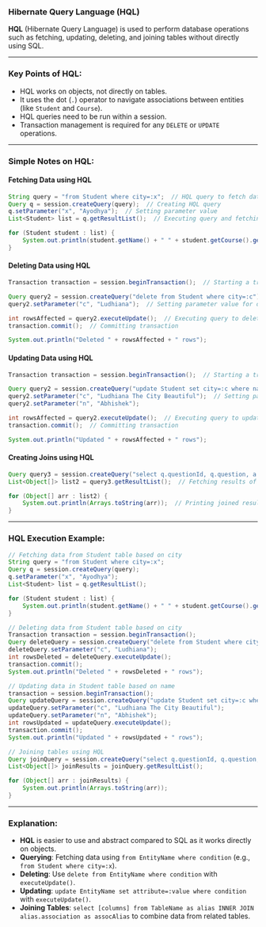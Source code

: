 ### **Hibernate Query Language (HQL)**

**HQL** (Hibernate Query Language) is used to perform database operations such as fetching, updating, deleting, and joining tables without directly using SQL.

---

### **Key Points of HQL**:

- HQL works on objects, not directly on tables.
- It uses the dot (`.`) operator to navigate associations between entities (like `Student` and `Course`).
- HQL queries need to be run within a session.
- Transaction management is required for any `DELETE` or `UPDATE` operations.

---

### **Simple Notes on HQL:**

#### **Fetching Data using HQL**

```java
String query = "from Student where city=:x";  // HQL query to fetch data based on a condition
Query q = session.createQuery(query);  // Creating HQL query
q.setParameter("x", "Ayodhya");  // Setting parameter value
List<Student> list = q.getResultList();  // Executing query and fetching result

for (Student student : list) {
    System.out.println(student.getName() + " " + student.getCourse().getCourseName());
}
```

#### **Deleting Data using HQL**

```java
Transaction transaction = session.beginTransaction();  // Starting a transaction

Query query2 = session.createQuery("delete from Student where city=:c");  // HQL query to delete data
query2.setParameter("c", "Ludhiana");  // Setting parameter value for deletion

int rowsAffected = query2.executeUpdate();  // Executing query to delete
transaction.commit();  // Committing transaction

System.out.println("Deleted " + rowsAffected + " rows");
```

#### **Updating Data using HQL**

```java
Transaction transaction = session.beginTransaction();  // Starting a transaction

Query query2 = session.createQuery("update Student set city=:c where name=:n");  // HQL query to update data
query2.setParameter("c", "Ludhiana The City Beautiful");  // Setting parameter value for update
query2.setParameter("n", "Abhishek");

int rowsAffected = query2.executeUpdate();  // Executing query to update
transaction.commit();  // Committing transaction

System.out.println("Updated " + rowsAffected + " rows");
```

#### **Creating Joins using HQL**

```java
Query query3 = session.createQuery("select q.questionId, q.question, a.answer from Question as q INNER JOIN q.answers as a");  // HQL join query
List<Object[]> list2 = query3.getResultList();  // Fetching results of join

for (Object[] arr : list2) {
    System.out.println(Arrays.toString(arr));  // Printing joined result
}
```

---

### **HQL Execution Example**:

```java
// Fetching data from Student table based on city
String query = "from Student where city=:x";
Query q = session.createQuery(query);
q.setParameter("x", "Ayodhya");
List<Student> list = q.getResultList();

for (Student student : list) {
    System.out.println(student.getName() + " " + student.getCourse().getCourseName());
}

// Deleting data from Student table based on city
Transaction transaction = session.beginTransaction();
Query deleteQuery = session.createQuery("delete from Student where city=:c");
deleteQuery.setParameter("c", "Ludhiana");
int rowsDeleted = deleteQuery.executeUpdate();
transaction.commit();
System.out.println("Deleted " + rowsDeleted + " rows");

// Updating data in Student table based on name
transaction = session.beginTransaction();
Query updateQuery = session.createQuery("update Student set city=:c where name=:n");
updateQuery.setParameter("c", "Ludhiana The City Beautiful");
updateQuery.setParameter("n", "Abhishek");
int rowsUpdated = updateQuery.executeUpdate();
transaction.commit();
System.out.println("Updated " + rowsUpdated + " rows");

// Joining tables using HQL
Query joinQuery = session.createQuery("select q.questionId, q.question, a.answer from Question as q INNER JOIN q.answers as a");
List<Object[]> joinResults = joinQuery.getResultList();

for (Object[] arr : joinResults) {
    System.out.println(Arrays.toString(arr));
}
```

---

### **Explanation**:

- **HQL** is easier to use and abstract compared to SQL as it works directly on objects.
- **Querying**: Fetching data using `from EntityName where condition` (e.g., `from Student where city=:x`).
- **Deleting**: Use `delete from EntityName where condition` with `executeUpdate()`.
- **Updating**: `update EntityName set attribute=:value where condition` with `executeUpdate()`.
- **Joining Tables**: `select [columns] from TableName as alias INNER JOIN alias.association as assocAlias` to combine data from related tables.

